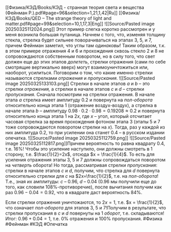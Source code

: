 [[Физика/КЭД/Books/КЭД - странная теория света и вещества (Фейнман Р.).pdf#page=96&selection=1,21,1,42|Ru]]
[[Физика/КЭД/Books/QED – The strange theory of light and matter.pdf#page=99&selection=10,1,17,3|Eng]]
![[Source/Pasted image 20250325112024.png]]
Этот пример слегка коротко рассмотрен и у меня возникла большая путаница. Начнем с того, что, изменяя толщину стекла, стрелка будет сильнее поворачиваться на этапах $3$, $5$, и $7$, причем Фейнман заметил, что углы там *одинаковы*! Таким образом, т.к. в этом примере отражения $4$ и $6$ и прохождения сквозь стекло $2$ и $8$ не сопровождаются собственным поворотом, но в силу того, что свет должен еще до этих этапов *долететь*, стрелки отражения (сами по себе смотрящие вертикально вверх) могут взаимоуничтожиться или, наоборот, усилиться. Поговорим о том, что какие именно стрелки называются стрелками *отражения* и *пропускания*.
![[Source/Pasted image 20250325133103.png]]
Стрелки в начале этапов $a$ и $b$ – это стрелки *отражения,* а стрелки в начале этапов $c$ и $d$ – стрелки *пропускания.* Сначала посмотрим на стрелки отражения. В начале этапа $a$ стрелка имеет амплитуду $0.2$ и повернута на *пол-оборота* относительно конца этапа $1$ (отражение воздух-воздух), а стрелка в начале этапа $b$ – амплитуду $0.98 \cdot 0.2 \cdot 0.98 = 0.19208 \approx 0.2$ и повернута относительно конца этапа $1$ на $2x$, где $x$ – угол, который отсчитает часовая стрелка за время прохождения фотоном этапа $3$ (этапы $5$ и $7$ тоже сопровождаются поворотом стрелки на $x$). Тогда, раз у каждой из них амплитуда $0.2$, то при усилении она  станет $0.4$ – в русском издании опечатка.
![[Source/Pasted image 20250325112759.png]]
![[Source/Pasted image 20250325112817.png]]Причем вероятность то равна квадрату $0.4$, т.е. $16\%$! Чтобы это усиление наступило, они должны смотреть в 1 сторону, т.е. $\frac{1}{2}=2x$, отсюда $x = \frac{1}{4}$. То есть для усиления отражения этапы $3$, $5$ и $7$ должны сопровождаться поворотом на *четверть* оборота!
Но тогда, рассматривая стрелки *пропускания*: стрелки в начале этапов $c$ и $d$, получим, что стрелка для $d$ повернута относительно стрелки для $c$ на $2x=\frac{1}{2}$, т.е. на *пол-оборота*! Т.е., зная их амплитуды: $c$ – $0.96$, $d$ – $0.04$ ($0.96$ мы получили еще до того, как словили $108\%$-противоречие), после вычитания получим как раз $0.96-0.04 = 0.92$, что в квадрате даст вероятность $84\%$.

Если стрелки отражения уничтожаются, то $2x = 1$, т.е. $x = \frac{1}{2}$, что означает *пол-оборота* для этапов $3$, $5$ и $7$!Получим в результате, что стрелки пропускания в $c$ и $d$ повернуты на 1 *оборот*, т.е. складываются! Итог: $0.96+0.04=1$, т.е. $0\%$ отражения и $100\%$ пропускания.
#Физика #Фейнман #КЭД #Опечатка 